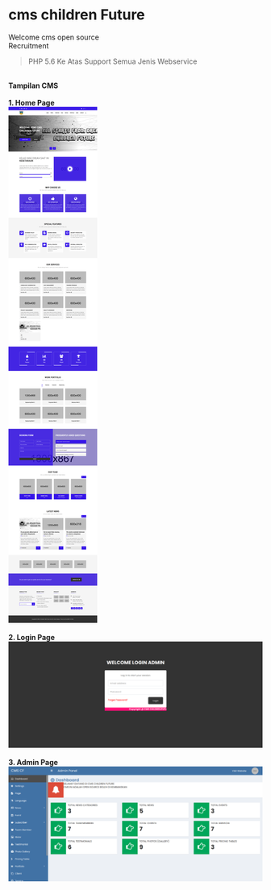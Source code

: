 # cms children Future
Welcome cms open source
<br>
Recruitment<br>
  > PHP 5.6 Ke Atas
  > Support Semua Jenis Webservice
  <br>
<b>Tampilan CMS </b>
<br><br>
<b>1. Home Page </b>
<br>
<img src="https://raw.githubusercontent.com/childrenfuture-lab/cms/main/home.png" class="hans-image" alt="">
<br><br>
<b>2. Login Page </b>
<br>
<img src="https://raw.githubusercontent.com/childrenfuture-lab/cms/main/login.png" class="hans-image" alt="">
<br><br>
<b>3. Admin Page </b>
<br>
<img src="https://raw.githubusercontent.com/childrenfuture-lab/cms/main/admin.png" class="hans-image" alt="">


